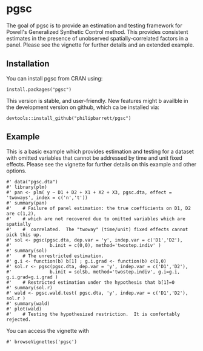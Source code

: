 # pgsc

The goal of pgsc is to provide an estimation and testing framework for Powell's Generalized Synthetic Control method.  This provides consistent estimates in the presence of unobserved spatially-correlated factors in a panel.  Please see the vignette for further details and an extended example.

## Installation

You can install pgsc from CRAN using: 
```{r gh-installation, eval = FALSE}
install.packages("pgsc")
```

This version is stable, and user-friendly.  New features might b availble in the development version on  github, which ca be installed via:

```{r gh-installation, eval = FALSE}
devtools::install_github("philipbarrett/pgsc")
```

## Example

This is a basic example which provides estimation and testing for a dataset with omitted variables that cannot be addressed by time and unit fixed effects.  Please see the vignette for further details on this example and other options.

```{r example}
#' data("pgsc.dta")
#' library(plm)
#' pan <- plm( y ~ D1 + D2 + X1 + X2 + X3, pgsc.dta, effect = 'twoways', index = c('n','t'))
#' summary(pan)
#'    # Failure of panel estimation: the true coefficients on D1, D2 are c(1,2), 
#'    # which are not recovered due to omitted variables which are spatially
#'    #  correlated.  The "twoway" (time/unit) fixed effects cannot pick this up.
#' sol <- pgsc(pgsc.dta, dep.var = 'y', indep.var = c('D1','D2'), 
#'              b.init = c(0,0), method='twostep.indiv' )
#' summary(sol)
#'    # The unrestricted estimation. 
#' g.i <- function(b) b[1] ; g.i.grad <- function(b) c(1,0)
#' sol.r <- pgsc(pgsc.dta, dep.var = 'y', indep.var = c('D1','D2'), 
#'              b.init = sol$b, method='twostep.indiv', g.i=g.i, g.i.grad=g.i.grad )
#'    # Restricted estimation under the hypothesis that b[1]=0
#' summary(sol.r)
#' wald <- pgsc.wald.test( pgsc.dta, 'y', indep.var = c('D1','D2'), sol.r )
#' summary(wald)
#' plot(wald)
#'    # Testing the hypothesized restriction.  It is comfortably rejected.
```

You can access the vignette with

```{r example}
#' browseVignettes('pgsc')
```

